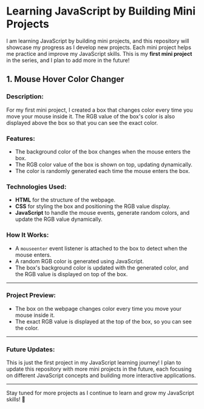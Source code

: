 # Learning JavaScript by Building Mini Projects

I am learning JavaScript by building mini projects, and this repository will showcase my progress as I develop new projects. Each mini project helps me practice and improve my JavaScript skills. This is my **first mini project** in the series, and I plan to add more in the future!

## 1. **Mouse Hover Color Changer**

### Description:
For my first mini project, I created a box that changes color every time you move your mouse inside it. The RGB value of the box's color is also displayed above the box so that you can see the exact color.

### Features:
- The background color of the box changes when the mouse enters the box.
- The RGB color value of the box is shown on top, updating dynamically.
- The color is randomly generated each time the mouse enters the box.

### Technologies Used:
- **HTML** for the structure of the webpage.
- **CSS** for styling the box and positioning the RGB value display.
- **JavaScript** to handle the mouse events, generate random colors, and update the RGB value dynamically.

### How It Works:
- A `mouseenter` event listener is attached to the box to detect when the mouse enters.
- A random RGB color is generated using JavaScript.
- The box's background color is updated with the generated color, and the RGB value is displayed on top of the box.

---

### Project Preview:
- The box on the webpage changes color every time you move your mouse inside it.
- The exact RGB value is displayed at the top of the box, so you can see the color.

---

### Future Updates:
This is just the first project in my JavaScript learning journey! I plan to update this repository with more mini projects in the future, each focusing on different JavaScript concepts and building more interactive applications.

---

Stay tuned for more projects as I continue to learn and grow my JavaScript skills! 🚀
